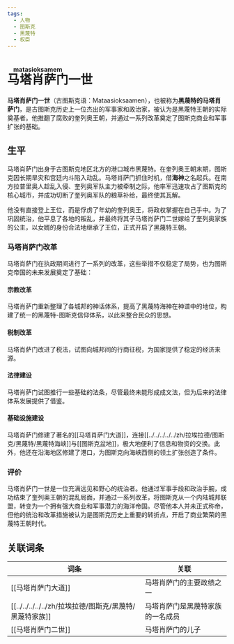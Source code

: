 ```yaml
---
tags:
  - 人物
  - 图斯克
  - 黑蔑特
  - 权臣
---
```

# <ruby>马塔肖萨门<rt>matasioksamem</rt></ruby>一世

**马塔肖萨门一世**（古图斯克语：Mataasioksaamen），也被称为**黑蔑特的马塔肖萨门**，是古图斯克历史上一位杰出的军事家和政治家，被认为是黑蔑特王朝的实际奠基者。他推翻了腐败的奎列奥王朝，并通过一系列改革奠定了图斯克商业和军事扩张的基础。

## 生平

马塔肖萨门出身于古图斯克地区北方的港口城市黑蔑特。在奎列奥王朝末期，图斯克因长期旱灾和宫廷内斗陷入动乱。马塔肖萨门抓住时机，借**海神**之名起兵。在南方拉普里奥人趁乱入侵、奎列奥军队主力被牵制之际，他率军迅速攻占了图斯克的核心城市，并成功切断了奎列奥军队的粮草补给，最终使其瓦解。

他没有直接登上王位，而是俘虏了年幼的奎列奥王，将政权掌握在自己手中。为了巩固统治，他平息了各地的叛乱，并最终将其子马塔肖萨门二世嫁给了奎列奥家族的公主，以女婿的身份合法地继承了王位，正式开启了黑蔑特王朝。

### 马塔肖萨门改革

马塔肖萨门在执政期间进行了一系列的改革，这些举措不仅稳定了局势，也为图斯克帝国的未来发展奠定了基础：

#### 宗教改革

马塔肖萨门重新整理了各城邦的神话体系，提高了黑蔑特海神在神谱中的地位，构建了统一的黑蔑特-图斯克信仰体系，以此来整合民众的思想。

#### 税制改革

马塔肖萨门改进了税法，试图向城邦间的行商征税，为国家提供了稳定的经济来源。
 
#### 法律建设

马塔肖萨门试图推行一些基础的法条，尽管最终未能形成成文法，但为后来的法律体系发展提供了借鉴。

#### 基础设施建设

马塔肖萨门修建了著名的[[马塔肖萨门大道]]，连接[[../../../../../zh/拉埃拉德/图斯克/黑蔑特/黑蔑特海峡]]与[[图斯克盆地]]，极大地便利了信息和物资的交换。此外，他还在沿海地区修建了港口，为图斯克向海峡西侧的领土扩张创造了条件。

### 评价

马塔肖萨门一世是一位充满远见和野心的统治者。他通过军事手段和政治手腕，成功结束了奎列奥王朝的混乱局面，并通过一系列改革，将图斯克从一个内陆城邦联盟，转变为一个拥有强大商业和军事潜力的海洋帝国。尽管他本人并未正式称帝，但他的统治和改革措施被认为是图斯克历史上重要的转折点，开启了商业繁荣的黑蔑特王朝时代。

## 关联词条

| 词条            | 关联               |
| ------------- | ---------------- |
| [[马塔肖萨门大道]]   | 马塔肖萨门的主要政绩之一     |
| [[../../../../../zh/拉埃拉德/图斯克/黑蔑特/黑蔑特家族]]<br> | 马塔肖萨门是黑蔑特家族的一名成员 |
| [[马塔肖萨门二世]]   | 马塔肖萨门的儿子         |
